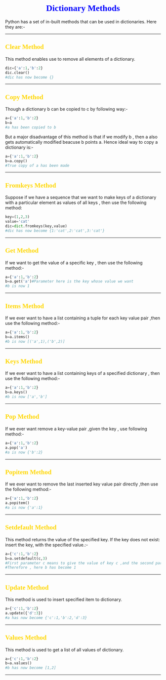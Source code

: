 # <div style='text-align:center'><span style='color:blue;font-family:georgia'>Dictionary Methods
Python has a set of in-built methods that can be used in dictionaries. Here they are:-
<br>

****

## <span style='color:gold;font-family:georgia'>Clear Method
This method enables use to remove all elements of a dictionary.

```py
dic={'a':1,'b':2}
dic.clear()
#dic has now become {}
```

****

## <span style='color:gold;font-family:georgia'>Copy Method
Though a dictionary b can be copied to c by following way:-
```py
a={'a':1,'b':2}
b=a
#a has been copied to b
```
But a major disadvantage of this method is that if we modify b , then a also gets automatically modified beacuse b points a. Hence ideal way to copy a dictionary is:-

```py
a={'a':1,'b':2}
b=a.copy()
#True copy of a has been made
```

****

## <span style='color:gold;font-family:georgia'>Fromkeys Method
Suppose if we have a sequence that we want to make keys of a dictionary with a particular element as values of all keys , then use the following method:

```py
key=(1,2,3)
value='cat'
dic=dict.fromkeys(key,value)
#dic has now become {1:'cat',2:'cat',3:'cat'}
```

****

## <span style='color:gold;font-family:georgia'>Get Method
If we want to get the value of a specific key , then use the following method:-
```py
a={'a':1,'b':2}
b=a.get('a')#Parameter here is the key whose value we want
#b is now 1
```

****

## <span style='color:gold;font-family:georgia'>Items Method
If we ever want to have a list containing a tuple for each key value pair ,then use the following method:-

```py
a={'a':1,'b':2}
b=a.items()
#b is now [('a',1),('b',2)]
```

****

## <span style='color:gold;font-family:georgia'>Keys Method
If we ever want to have a list containing keys of a specified dictionary , then use the following method:-
```py
a={'a':1,'b':2}
b=a.keys()
#b is now ['a','b']
```

****

## <span style='color:gold;font-family:georgia'>Pop Method
If we ever want remove a key-value pair ,given the key , use following method:-
```py
a={'a':1,'b':2}
a.pop('a')
#a is now {'b':2}
```

****

## <span style='color:gold;font-family:georgia'>Popitem Method
If we ever want to remove the last inserted key value pair directly ,then use the following method:-
```py
a={'a':1,'b':2}
a.popitem()
#a is now {'a':1}
```

****

## <span style='color:gold;font-family:georgia'>Setdefault Method
This method returns the value of the specified key. If the key does not exist: insert the key, with the specified value.:-
```py
a={'c':1,'b':2}
b=a.setdefault(c,3)
#First parameter c means to give the value of key c ,and the second parameter 3 means that if c does not exists in a , then return the value as 3
#Therefore , here b has become 1
```

****

## <span style='color:gold;font-family:georgia'>Update Method
This method is used to insert specified item to dictionary.
```py
a={'c':1,'b':2}
a.update({'d':3})
#a has now become {'c':1,'b':2,'d':3}
```
****

## <span style='color:gold;font-family:georgia'>Values Method
This method is used to get a list of all values of dictionary.
```py
a={'c':1,'b':2}
b=a.values()
#b has now become [1,2]
```
****